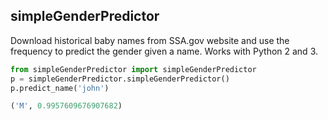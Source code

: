 simpleGenderPredictor
------------

Download historical baby names from SSA.gov website and use the frequency to predict the gender given a name. Works with Python 2 and 3.

```python
from simpleGenderPredictor import simpleGenderPredictor
p = simpleGenderPredictor.simpleGenderPredictor()
p.predict_name('john')

('M', 0.9957609676907682)
```